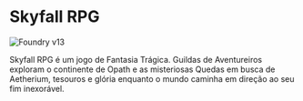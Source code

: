 # Skyfall RPG

![Foundry v13](https://img.shields.io/badge/foundry-v13-green)

Skyfall RPG é um jogo de Fantasia Trágica. Guildas de Aventureiros exploram o continente de Opath e as misteriosas Quedas em busca de Aetherium, tesouros e glória enquanto o mundo caminha em direção ao seu fim inexorável.